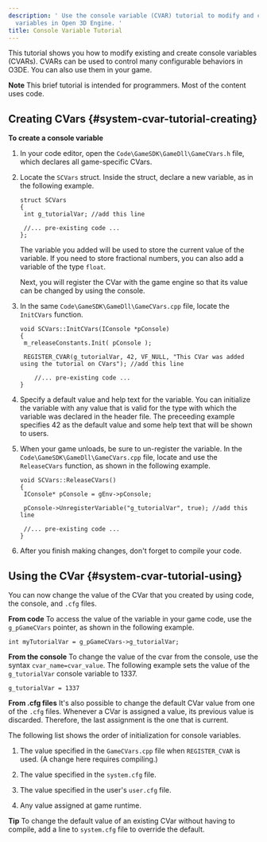 ```yaml
---
description: ' Use the console variable (CVAR) tutorial to modify and create console
  variables in Open 3D Engine. '
title: Console Variable Tutorial
---
```


This tutorial shows you how to modify existing and create console variables \(CVARs\)\. CVARs can be used to control many configurable behaviors in O3DE\. You can also use them in your game\.

**Note**
 This brief tutorial is intended for programmers\. Most of the content uses code\.

## Creating CVars {#system-cvar-tutorial-creating}

**To create a console variable**

1. In your code editor, open the `Code\GameSDK\GameDll\GameCVars.h` file, which declares all game\-specific CVars\.

1. Locate the `SCVars` struct\. Inside the struct, declare a new variable, as in the following example\.

   ```
   struct SCVars
   {
   	int g_tutorialVar; //add this line
    
   	//... pre-existing code ...
   };
   ```

   The variable you added will be used to store the current value of the variable\. If you need to store fractional numbers, you can also add a variable of the type `float`\.

   Next, you will register the CVar with the game engine so that its value can be changed by using the console\.

1. In the same `Code\GameSDK\GameDll\GameCVars.cpp` file, locate the `InitCVars` function\.

   ```
   void SCVars::InitCVars(IConsole *pConsole)
   {
   	m_releaseConstants.Init( pConsole );
    
   	REGISTER_CVAR(g_tutorialVar, 42, VF_NULL, "This CVar was added using the tutorial on CVars"); //add this line
    
       //... pre-existing code ...
   }
   ```

1. Specify a default value and help text for the variable\. You can initialize the variable with any value that is valid for the type with which the variable was declared in the header file\. The preceeding example specifies 42 as the default value and some help text that will be shown to users\.

1. When your game unloads, be sure to un\-register the variable\. In the `Code\GameSDK\GameDll\GameCVars.cpp` file, locate and use the `ReleaseCVars` function, as shown in the following example\.

   ```
   void SCVars::ReleaseCVars()
   {
   	IConsole* pConsole = gEnv->pConsole;
    
   	pConsole->UnregisterVariable("g_tutorialVar", true); //add this line
    
   	//... pre-existing code ...
   }
   ```

1. After you finish making changes, don't forget to compile your code\.

## Using the CVar {#system-cvar-tutorial-using}

You can now change the value of the CVar that you created by using code, the console, and `.cfg` files\.

**From code**
To access the value of the variable in your game code, use the `g_pGameCVars` pointer, as shown in the following example\.

```
int myTutorialVar = g_pGameCVars->g_tutorialVar;
```

**From the console**
To change the value of the cvar from the console, use the syntax `cvar_name=cvar_value`\. The following example sets the value of the `g_tutorialVar` console variable to 1337\.

```
g_tutorialVar = 1337
```

**From \.cfg files**
It's also possible to change the default CVar value from one of the `.cfg` files\. Whenever a CVar is assigned a value, its previous value is discarded\. Therefore, the last assignment is the one that is current\.

The following list shows the order of initialization for console variables\.

1. The value specified in the `GameCVars.cpp` file when `REGISTER_CVAR` is used\. \(A change here requires compiling\.\)

1. The value specified in the `system.cfg` file\.

1. The value specified in the user's `user.cfg` file\.

1. Any value assigned at game runtime\.

**Tip**
To change the default value of an existing CVar without having to compile, add a line to `system.cfg` file to override the default\. 
